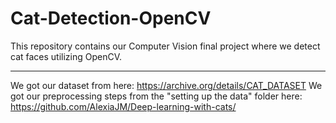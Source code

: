 # Cat-Detection-OpenCV
This repository contains our Computer Vision final project where we detect cat faces utilizing OpenCV.

-------------------

We got our dataset from here: https://archive.org/details/CAT_DATASET
We got our preprocessing steps from the "setting up the data" folder here: https://github.com/AlexiaJM/Deep-learning-with-cats/
